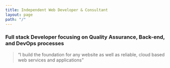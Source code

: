 ```yaml
---
title: Independent Web Developer & Consultant
layout: page
path: "/"
---
```


### Full stack Developer focusing on Quality Assurance, Back-end, and DevOps processes

>“I build the foundation for any website as well as reliable, cloud based web services and applications”
